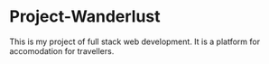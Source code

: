 # Project-Wanderlust
This is my project of full stack web development. It is a platform for accomodation for travellers.

